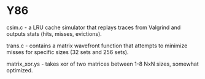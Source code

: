 # Y86
csim.c - a LRU cache simulator that replays traces from Valgrind and outputs stats (hits, misses, evictions).

trans.c - contains a matrix wavefront function that attempts to minimize misses for specific sizes (32 sets and 256 sets).

matrix_xor.ys - takes xor of two matrices between 1-8 NxN sizes, somewhat optimized.
